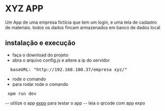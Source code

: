 # XYZ APP

Um App de uma empresa ficticia que tem um login, e uma tela de cadastro de
materiais. todos os dados fincam armazenados em banco de dados local 

## instalação e execução
- faça o download do projeto
- abra o arquivo config.js e altere a ip do servidor
<pre>  baseURL: "http://192.168.100.37/empresa_xyz/" </pre>
- rode o comando 
- para rodar rode o comando 
<pre> npm run dev </pre>
-- utilize o app [expo](https://play.google.com/store/apps/details?id=host.exp.exponent&hl=pt_BR&gl=US) para testar o app
-- leia o qrcode com app expo

